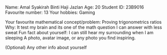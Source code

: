 Name: Amal Syakirah Binti Haji Jazlan
Age: 20
Student ID: 23B9016
Favourite number: 13
Your hobbies: Gaming

Your favourite mathematical concept/problem: Proving trigonometrics ratios
Why: It test my brain and its one of the math question I can answer with less sweat
Fun fact about yourself: I can still hear my surrounding when I am sleeping
A photo, avatar image, or any photo you find inspiring.

(Optional) Any other info about yourself

